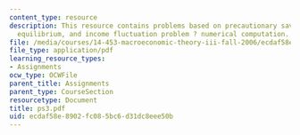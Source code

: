 ```yaml
---
content_type: resource
description: This resource contains problems based on precautionary savings in general
  equilibrium, and income fluctuation problem ? numerical computation.
file: /media/courses/14-453-macroeconomic-theory-iii-fall-2006/ecdaf58e8902fc085bc6d31dc8eee50b_ps3.pdf
file_type: application/pdf
learning_resource_types:
- Assignments
ocw_type: OCWFile
parent_title: Assignments
parent_type: CourseSection
resourcetype: Document
title: ps3.pdf
uid: ecdaf58e-8902-fc08-5bc6-d31dc8eee50b
---
```


